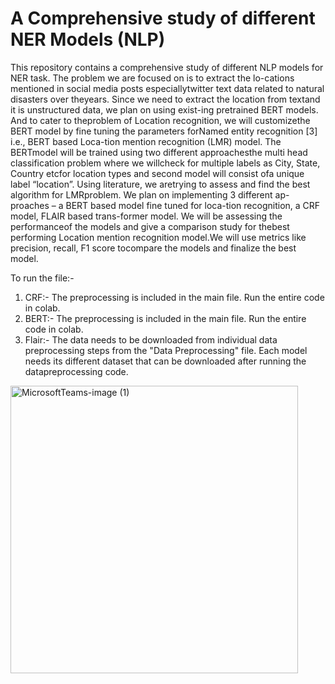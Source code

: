 # A Comprehensive study of different NER Models (NLP) 

This repository contains a comprehensive study of different NLP models for NER task. The problem we are focused on is to extract the lo-cations mentioned in social media posts especiallytwitter text data related to natural disasters over theyears. Since we need to extract the location from textand it is unstructured data, we plan on using exist-ing pretrained BERT models. And to cater to theproblem of Location recognition, we will customizethe BERT model by fine tuning the parameters forNamed entity recognition [3] i.e., BERT based Loca-tion mention recognition (LMR) model. The BERTmodel will be trained using two different approachesthe multi head classification problem where we willcheck for multiple labels as City, State, Country etcfor location types and second model will consist ofa unique label “location”. Using literature, we aretrying to assess and find the best algorithm for LMRproblem. We plan on implementing 3 different ap-proaches – a BERT based model fine tuned for loca-tion recognition, a CRF model, FLAIR based trans-former model. We will be assessing the performanceof the models and give a comparison study for thebest performing Location mention recognition model.We will use metrics like precision, recall, F1 score tocompare the models and finalize the best model.

To run the file:-
1) CRF:- The preprocessing is included in the main file. Run the entire code in colab.
2) BERT:- The preprocessing is included in the main file. Run the entire code in colab.
3) Flair:- The data needs to be downloaded from individual data preprocessing steps from the "Data Preprocessing" file. Each model needs its different dataset that can be downloaded after running the datapreprocessing code.

<img width="460" alt="MicrosoftTeams-image (1)" src="https://user-images.githubusercontent.com/89162639/206362940-7a843707-fe8d-473e-a432-7f38979cea02.png">
